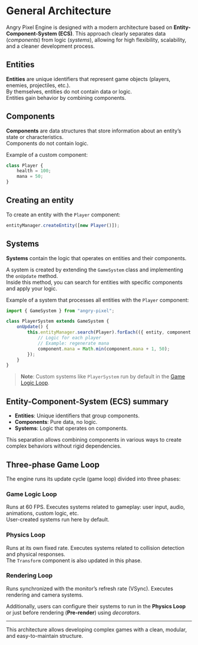 # General Architecture

Angry Pixel Engine is designed with a modern architecture based on **Entity-Component-System (ECS)**. This approach clearly separates data (_components_) from logic (_systems_), allowing for high flexibility, scalability, and a cleaner development process.

## Entities

**Entities** are unique identifiers that represent game objects (players, enemies, projectiles, etc.).  
By themselves, entities do not contain data or logic.  
Entities gain behavior by combining components.

## Components

**Components** are data structures that store information about an entity’s state or characteristics.  
Components do not contain logic.

Example of a custom component:

```typescript
class Player {
    health = 100;
    mana = 50;
}
```

## Creating an entity

To create an entity with the `Player` component:

```typescript
entityManager.createEntity([new Player()]);
```

## Systems

**Systems** contain the logic that operates on entities and their components.

A system is created by extending the `GameSystem` class and implementing the `onUpdate` method.  
Inside this method, you can search for entities with specific components and apply your logic.

Example of a system that processes all entities with the `Player` component:

```typescript
import { GameSystem } from "angry-pixel";

class PlayerSystem extends GameSystem {
    onUpdate() {
        this.entityManager.search(Player).forEach(({ entity, component }) => {
            // Logic for each player
            // Example: regenerate mana
            component.mana = Math.min(component.mana + 1, 50);
        });
    }
}
```

> **Note**: Custom systems like `PlayerSystem` run by default in the [Game Logic Loop](#game-logic-loop).

## Entity-Component-System (ECS) summary

-   **Entities**: Unique identifiers that group components.
-   **Components**: Pure data, no logic.
-   **Systems**: Logic that operates on components.

This separation allows combining components in various ways to create complex behaviors without rigid dependencies.

## Three-phase Game Loop

The engine runs its update cycle (game loop) divided into three phases:

### Game Logic Loop

Runs at 60 FPS. Executes systems related to gameplay: user input, audio, animations, custom logic, etc.  
User-created systems run here by default.

### Physics Loop

Runs at its own fixed rate. Executes systems related to collision detection and physical responses.  
The `Transform` component is also updated in this phase.

### Rendering Loop

Runs synchronized with the monitor’s refresh rate (VSync). Executes rendering and camera systems.

Additionally, users can configure their systems to run in the **Physics Loop** or just before rendering (**Pre-render**) using _decorators_.

---

This architecture allows developing complex games with a clean, modular, and easy-to-maintain structure.
